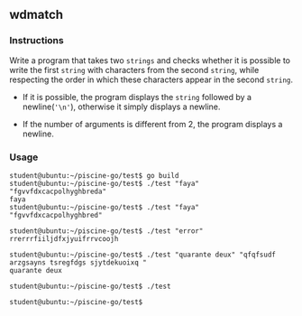 ## wdmatch

### Instructions

Write a program that takes two `strings` and checks whether it is possible to write the first `string` with characters from the second `string`, while respecting the order in which these characters appear in the second `string`.

- If it is possible, the program displays the `string` followed by a newline(`'\n'`), otherwise it simply displays a newline.

- If the number of arguments is different from 2, the program displays a newline.

### Usage

```console
student@ubuntu:~/piscine-go/test$ go build
student@ubuntu:~/piscine-go/test$ ./test "faya" "fgvvfdxcacpolhyghbreda"
faya
student@ubuntu:~/piscine-go/test$ ./test "faya" "fgvvfdxcacpolhyghbred"

student@ubuntu:~/piscine-go/test$ ./test "error" rrerrrfiiljdfxjyuifrrvcoojh

student@ubuntu:~/piscine-go/test$ ./test "quarante deux" "qfqfsudf arzgsayns tsregfdgs sjytdekuoixq "
quarante deux

student@ubuntu:~/piscine-go/test$ ./test

student@ubuntu:~/piscine-go/test$
```
